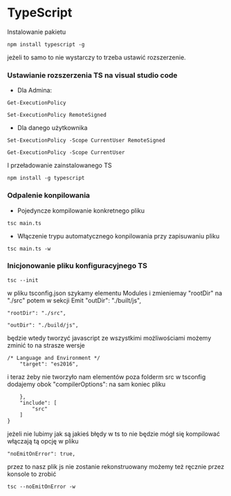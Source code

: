 # TypeScript

Instalowanie pakietu
```
npm install typescript -g
```
jeżeli to samo to nie wystarczy to trzeba ustawić rozszerzenie.

### Ustawianie rozszerzenia TS na visual studio code
- Dla Admina:
```
Get-ExecutionPolicy

Set-ExecutionPolicy RemoteSigned
```
- Dla danego użytkownika
```
Set-ExecutionPolicy -Scope CurrentUser RemoteSigned

Get-ExecutionPolicy -Scope CurrentUser
```
I przeładowanie zainstalowanego TS
```
npm install -g typescript
```

### Odpalenie konpilowania 
- Pojedyncze kompilowanie konkretnego pliku
```
tsc main.ts
```
- Włączenie trypu automatycznego konpilowania przy zapisuwaniu pliku
```
tsc main.ts -w
```

### Inicjonowanie pliku konfiguracyjnego TS
```
tsc --init
```
w pliku tsconfig.json szykamy elementu Modules i zmieniemay "rootDir" na "./src" potem w sekcji Emit "outDir": "./built/js",
```
"rootDir": "./src",

"outDir": "./build/js",

```
będzie wtedy tworzyć javascript ze wszystkimi możliwościami możemy zminić to na strasze wersje
```
/* Language and Environment */
    "target": "es2016", 
```

i teraz żeby nie tworzyło nam elementów poza folderm src w tsconfig dodajemy obok  "compilerOptions": na sam koniec pliku
```
    },
    "include": [
        "src"
    ]
}
```
jeżeli nie lubimy jak są jakieś błędy w ts to nie będzie mógł się kompilować włączają tą opcję w pliku
``` 
"noEmitOnError": true,
```
przez to nasz plik js nie zostanie rekonstruowany możemy też ręcznie przez konsole to zrobić
```
tsc --noEmitOnError -w
```